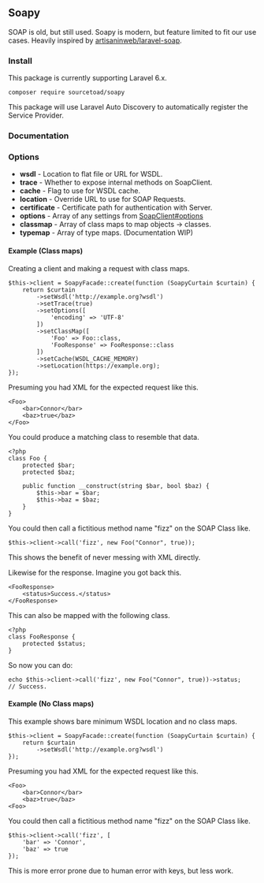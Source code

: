 ## Soapy

SOAP is old, but still used. Soapy is modern, but feature limited to fit our use cases.
Heavily inspired by [artisaninweb/laravel-soap](https://github.com/artisaninweb/laravel-soap).

### Install
This package is currently supporting Laravel 6.x.

```
composer require sourcetoad/soapy
```

This package will use Laravel Auto Discovery to automatically register the Service Provider.

### Documentation

### Options

 * **wsdl** - Location to flat file or URL for WSDL.
 * **trace** - Whether to expose internal methods on SoapClient.
 * **cache** - Flag to use for WSDL cache.
 * **location** - Override URL to use for SOAP Requests.
 * **certificate** - Certificate path for authentication with Server.
 * **options** - Array of any settings from [SoapClient#options](https://www.php.net/manual/en/soapclient.soapclient.php#options)
 * **classmap** - Array of class maps to map objects -> classes.
 * **typemap** - Array of type maps. (Documentation WIP)

#### Example (Class maps)
Creating a client and making a request with class maps.

```
$this->client = SoapyFacade::create(function (SoapyCurtain $curtain) {
    return $curtain
        ->setWsdl('http://example.org?wsdl')
        ->setTrace(true)
        ->setOptions([
            'encoding' => 'UTF-8'
        ])
        ->setClassMap([
            'Foo' => Foo::class,
            'FooResponse' => FooResponse::class
        ])
        ->setCache(WSDL_CACHE_MEMORY)
        ->setLocation(https://example.org);
});
```

Presuming you had XML for the expected request like this.

```
<Foo>
    <bar>Connor</bar>
    <baz>true</baz>
</Foo>
```

You could produce a matching class to resemble that data.

```
<?php
class Foo {
    protected $bar;
    protected $baz;
    
    public function __construct(string $bar, bool $baz) {
        $this->bar = $bar;
        $this->baz = $baz;
    }
}
```

You could then call a fictitious method name "fizz" on the SOAP Class like.

```
$this->client->call('fizz', new Foo("Connor", true));
```

This shows the benefit of never messing with XML directly.

Likewise for the response. Imagine you got back this.

```
<FooResponse>
    <status>Success.</status>
</FooResponse>
```

This can also be mapped with the following class.

```
<?php
class FooResponse {
    protected $status;
}
```

So now you can do:

```
echo $this->client->call('fizz', new Foo("Connor", true))->status;
// Success.
```


#### Example (No Class maps)

This example shows bare minimum WSDL location and no class maps.

```
$this->client = SoapyFacade::create(function (SoapyCurtain $curtain) {
    return $curtain
        ->setWsdl('http://example.org?wsdl')
});
```

Presuming you had XML for the expected request like this.

```
<Foo>
    <bar>Connor</bar>
    <baz>true</baz>
<Foo>
```

You could then call a fictitious method name "fizz" on the SOAP Class like.

```
$this->client->call('fizz', [
    'bar' => 'Connor',
    'baz' => true
});
```

This is more error prone due to human error with keys, but less work.

